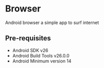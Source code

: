 # Browser
Android browser a simple app to surf internet

Pre-requisites
--------------

- Android SDK v26
- Android Build Tools v26.0.0
- Android Minimum version 14

